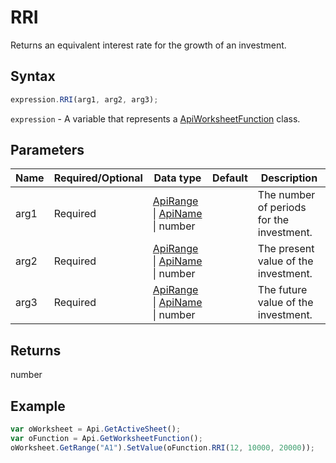 # RRI

Returns an equivalent interest rate for the growth of an investment.

## Syntax

```javascript
expression.RRI(arg1, arg2, arg3);
```

`expression` - A variable that represents a [ApiWorksheetFunction](../ApiWorksheetFunction.md) class.

## Parameters

| **Name** | **Required/Optional** | **Data type** | **Default** | **Description** |
| ------------- | ------------- | ------------- | ------------- | ------------- |
| arg1 | Required | [ApiRange](../../ApiRange/ApiRange.md) \| [ApiName](../../ApiName/ApiName.md) \| number |  | The number of periods for the investment. |
| arg2 | Required | [ApiRange](../../ApiRange/ApiRange.md) \| [ApiName](../../ApiName/ApiName.md) \| number |  | The present value of the investment. |
| arg3 | Required | [ApiRange](../../ApiRange/ApiRange.md) \| [ApiName](../../ApiName/ApiName.md) \| number |  | The future value of the investment. |

## Returns

number

## Example



```javascript
var oWorksheet = Api.GetActiveSheet();
var oFunction = Api.GetWorksheetFunction();
oWorksheet.GetRange("A1").SetValue(oFunction.RRI(12, 10000, 20000));
```
